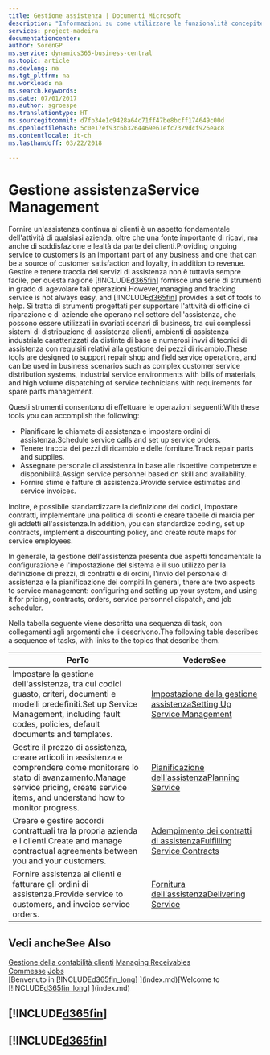 ```yaml
---
title: Gestione assistenza | Documenti Microsoft
description: "Informazioni su come utilizzare le funzionalità concepite per supportare l'attività di officine di riparazione e le operazioni di assistenza su campo."
services: project-madeira
documentationcenter: 
author: SorenGP
ms.service: dynamics365-business-central
ms.topic: article
ms.devlang: na
ms.tgt_pltfrm: na
ms.workload: na
ms.search.keywords: 
ms.date: 07/01/2017
ms.author: sgroespe
ms.translationtype: HT
ms.sourcegitcommit: d7fb34e1c9428a64c71ff47be8bcff174649c00d
ms.openlocfilehash: 5c0e17ef93c6b3264469e61efc7329dcf926eac8
ms.contentlocale: it-ch
ms.lasthandoff: 03/22/2018

---
```

# <a name="service-management"></a><span data-ttu-id="dbd3f-103">Gestione assistenza</span><span class="sxs-lookup"><span data-stu-id="dbd3f-103">Service Management</span></span>
<span data-ttu-id="dbd3f-104">Fornire un'assistenza continua ai clienti è un aspetto fondamentale dell'attività di qualsiasi azienda, oltre che una fonte importante di ricavi, ma anche di soddisfazione e lealtà da parte dei clienti.</span><span class="sxs-lookup"><span data-stu-id="dbd3f-104">Providing ongoing service to customers is an important part of any business and one that can be a source of customer satisfaction and loyalty, in addition to revenue.</span></span> <span data-ttu-id="dbd3f-105">Gestire e tenere traccia dei servizi di assistenza non è tuttavia sempre facile, per questa ragione [!INCLUDE[d365fin](includes/d365fin_md.md)] fornisce una serie di strumenti in grado di agevolare tali operazioni.</span><span class="sxs-lookup"><span data-stu-id="dbd3f-105">However,managing and tracking service is not always easy, and [!INCLUDE[d365fin](includes/d365fin_md.md)] provides a set of tools to help.</span></span> <span data-ttu-id="dbd3f-106">Si tratta di strumenti progettati per supportare l'attività di officine di riparazione e di aziende che operano nel settore dell'assistenza, che possono essere utilizzati in svariati scenari di business, tra cui complessi sistemi di distribuzione di assistenza clienti, ambienti di assistenza industriale caratterizzati da distinte di base e numerosi invvi di tecnici di assistenza con requisiti relativi alla gestione dei pezzi di ricambio.</span><span class="sxs-lookup"><span data-stu-id="dbd3f-106">These tools are designed to support repair shop and field service operations, and can be used in business scenarios such as complex customer service distribution systems, industrial service environments with bills of materials, and high volume dispatching of service technicians with requirements for spare parts management.</span></span>  

 <span data-ttu-id="dbd3f-107">Questi strumenti consentono di effettuare le operazioni seguenti:</span><span class="sxs-lookup"><span data-stu-id="dbd3f-107">With these tools you can accomplish the following:</span></span>  

* <span data-ttu-id="dbd3f-108">Pianificare le chiamate di assistenza e impostare ordini di assistenza.</span><span class="sxs-lookup"><span data-stu-id="dbd3f-108">Schedule service calls and set up service orders.</span></span>  
* <span data-ttu-id="dbd3f-109">Tenere traccia dei pezzi di ricambio e delle forniture.</span><span class="sxs-lookup"><span data-stu-id="dbd3f-109">Track repair parts and supplies.</span></span>  
* <span data-ttu-id="dbd3f-110">Assegnare personale di assistenza in base alle rispettive competenze e disponibilità.</span><span class="sxs-lookup"><span data-stu-id="dbd3f-110">Assign service personnel based on skill and availability.</span></span>  
* <span data-ttu-id="dbd3f-111">Fornire stime e fatture di assistenza.</span><span class="sxs-lookup"><span data-stu-id="dbd3f-111">Provide service estimates and service invoices.</span></span>  

<span data-ttu-id="dbd3f-112">Inoltre, è possibile standardizzare la definizione dei codici, impostare contratti, implementare una politica di sconti e creare tabelle di marcia per gli addetti all'assistenza.</span><span class="sxs-lookup"><span data-stu-id="dbd3f-112">In addition, you can standardize coding, set up contracts, implement a discounting policy, and create route maps for service employees.</span></span>  

<span data-ttu-id="dbd3f-113">In generale, la gestione dell'assistenza presenta due aspetti fondamentali: la configurazione e l'impostazione del sistema e il suo utilizzo per la definizione di prezzi, di contratti e di ordini, l'invio del personale di assistenza e la pianificazione dei compiti.</span><span class="sxs-lookup"><span data-stu-id="dbd3f-113">In general, there are two aspects to service management: configuring and setting up your system, and using it for pricing, contracts, orders, service personnel dispatch, and job scheduler.</span></span>  

<span data-ttu-id="dbd3f-114">Nella tabella seguente viene descritta una sequenza di task, con collegamenti agli argomenti che li descrivono.</span><span class="sxs-lookup"><span data-stu-id="dbd3f-114">The following table describes a sequence of tasks, with links to the topics that describe them.</span></span>   

|<span data-ttu-id="dbd3f-115">**Per**</span><span class="sxs-lookup"><span data-stu-id="dbd3f-115">**To**</span></span>|<span data-ttu-id="dbd3f-116">**Vedere**</span><span class="sxs-lookup"><span data-stu-id="dbd3f-116">**See**</span></span>|  
|------------|-------------|  
|<span data-ttu-id="dbd3f-117">Impostare la gestione dell'assistenza, tra cui codici guasto, criteri, documenti e modelli predefiniti.</span><span class="sxs-lookup"><span data-stu-id="dbd3f-117">Set up Service Management, including fault codes, policies, default documents and templates.</span></span>|[<span data-ttu-id="dbd3f-118">Impostazione della gestione assistenza</span><span class="sxs-lookup"><span data-stu-id="dbd3f-118">Setting Up Service Management</span></span>](service-setup-service.md)|  
|<span data-ttu-id="dbd3f-119">Gestire il prezzo di assistenza, creare articoli in assistenza e comprendere come monitorare lo stato di avanzamento.</span><span class="sxs-lookup"><span data-stu-id="dbd3f-119">Manage service pricing, create service items, and understand how to monitor progress.</span></span>|[<span data-ttu-id="dbd3f-120">Pianificazione dell'assistenza</span><span class="sxs-lookup"><span data-stu-id="dbd3f-120">Planning Service</span></span>](service-plan-service.md)|  
|<span data-ttu-id="dbd3f-121">Creare e gestire accordi contrattuali tra la propria azienda e i clienti.</span><span class="sxs-lookup"><span data-stu-id="dbd3f-121">Create and manage contractual agreements between you and your customers.</span></span>|[<span data-ttu-id="dbd3f-122">Adempimento dei contratti di assistenza</span><span class="sxs-lookup"><span data-stu-id="dbd3f-122">Fulfilling Service Contracts</span></span>](service-fulfill-service-contracts.md)|  
|<span data-ttu-id="dbd3f-123">Fornire assistenza ai clienti e fatturare gli ordini di assistenza.</span><span class="sxs-lookup"><span data-stu-id="dbd3f-123">Provide service to customers, and invoice service orders.</span></span>|[<span data-ttu-id="dbd3f-124">Fornitura dell'assistenza</span><span class="sxs-lookup"><span data-stu-id="dbd3f-124">Delivering Service</span></span>](service-deliver-service.md)|  

## <a name="see-also"></a><span data-ttu-id="dbd3f-125">Vedi anche</span><span class="sxs-lookup"><span data-stu-id="dbd3f-125">See Also</span></span>  
<span data-ttu-id="dbd3f-126">[Gestione della contabilità clienti](receivables-manage-receivables.md) </span><span class="sxs-lookup"><span data-stu-id="dbd3f-126">[Managing Receivables](receivables-manage-receivables.md) </span></span>  
<span data-ttu-id="dbd3f-127">[Commesse](projects-how-create-jobs.md) </span><span class="sxs-lookup"><span data-stu-id="dbd3f-127">[Jobs](projects-how-create-jobs.md) </span></span>  
<span data-ttu-id="dbd3f-128">[Benvenuto in [!INCLUDE[d365fin_long](includes/d365fin_long_md.md)] ](index.md)</span><span class="sxs-lookup"><span data-stu-id="dbd3f-128">[Welcome to [!INCLUDE[d365fin_long](includes/d365fin_long_md.md)] ](index.md)</span></span>

## [!INCLUDE[d365fin](includes/free_trial_md.md)]  
## [!INCLUDE[d365fin](includes/training_link_md.md)]

